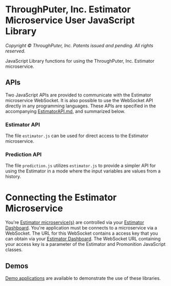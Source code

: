 # ThroughPuter, Inc. Estimator Microservice User JavaScript Library

*Copyright © ThroughPuter, Inc. Patents issued and pending. All rights reserved.*

JavaScript Library functions for using the ThroughPuter, Inc. Estimator microservice.

## APIs

Two JavaScript APIs are provided to communicate with the Estimator microservice WebSocket. It is also possible to use the WebSocket API directly in any programming languages. These APIs are specified in the accompanying [EstimatorAPI.md](https://github.com/throughputer/estimator_lib), and summarized below.

### Estimator API

The file `estimator.js` can be used for direct access to the Estimator microservice.

### Prediction API

The file `prediction.js` utilizes `estimator.js` to provide a simpler API for using the Estimator in a mode where the input variables are values from a history.

# Connecting the Estimator Microservice

You're [Estimator microservice(s)](https://www.estimatorlab.com) are controlled via your [Estimator Dashboard](https://www.estimatorlab.com). You're application must be connects to a microservice via a WebSocket. The URL for this WebSocket contains a access key that you can obtain via your [Estimator Dashboard](https://www.estimatorlab.com). The WebSocket URL containing your access key is a parameter of the Estimator and Promonition JavaScript classes.

## Demos

[Demo applications](https://github.com/throughputer/estimator_demos) are available to demonstrate the use of these libraries.

